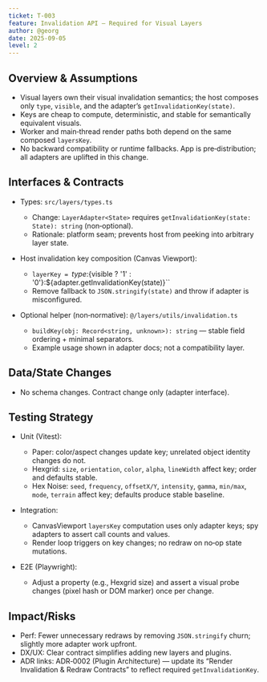 ```yaml
---
ticket: T-003
feature: Invalidation API — Required for Visual Layers
author: @georg
date: 2025-09-05
level: 2
---
```


## Overview & Assumptions

- Visual layers own their visual invalidation semantics; the host composes only `type`, `visible`, and the adapter’s `getInvalidationKey(state)`.
- Keys are cheap to compute, deterministic, and stable for semantically equivalent visuals.
- Worker and main‑thread render paths both depend on the same composed `layersKey`.
- No backward compatibility or runtime fallbacks. App is pre‑distribution; all adapters are uplifted in this change.

## Interfaces & Contracts

- Types: `src/layers/types.ts`
  - Change: `LayerAdapter<State>` requires `getInvalidationKey(state: State): string` (non‑optional).
  - Rationale: platform seam; prevents host from peeking into arbitrary layer state.

- Host invalidation key composition (Canvas Viewport):
  - `layerKey = `${type}:${visible ? '1' : '0'}:${adapter.getInvalidationKey(state)}``
  - Remove fallback to `JSON.stringify(state)` and throw if adapter is misconfigured.

- Optional helper (non‑normative): `@/layers/utils/invalidation.ts`
  - `buildKey(obj: Record<string, unknown>): string` — stable field ordering + minimal separators.
  - Example usage shown in adapter docs; not a compatibility layer.

## Data/State Changes

- No schema changes. Contract change only (adapter interface).

## Testing Strategy

- Unit (Vitest):
  - Paper: color/aspect changes update key; unrelated object identity changes do not.
  - Hexgrid: `size`, `orientation`, `color`, `alpha`, `lineWidth` affect key; order and defaults stable.
  - Hex Noise: `seed`, `frequency`, `offsetX/Y`, `intensity`, `gamma`, `min/max`, `mode`, `terrain` affect key; defaults produce stable baseline.

- Integration:
  - CanvasViewport `layersKey` computation uses only adapter keys; spy adapters to assert call counts and values.
  - Render loop triggers on key changes; no redraw on no‑op state mutations.

- E2E (Playwright):
  - Adjust a property (e.g., Hexgrid size) and assert a visual probe changes (pixel hash or DOM marker) once per change.

## Impact/Risks

- Perf: Fewer unnecessary redraws by removing `JSON.stringify` churn; slightly more adapter work upfront.
- DX/UX: Clear contract simplifies adding new layers and plugins.
- ADR links: ADR‑0002 (Plugin Architecture) — update its “Render Invalidation & Redraw Contracts” to reflect required `getInvalidationKey`.
